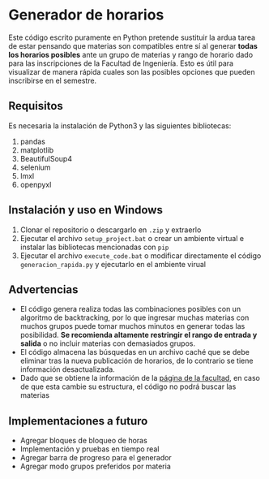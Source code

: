 # Generador de horarios
Este código escrito puramente en Python pretende sustituir la ardua tarea de estar pensando que materias son compatibles entre sí al generar **todas los horarios posibles** ante un grupo de materias y rango de horario dado para las inscripciones de la Facultad de Ingeniería. Esto es útil para visualizar de manera rápida cuales son las posibles opciones que pueden inscribirse en el semestre.

## Requisitos
Es necesaria la instalación de Python3 y las siguientes bibliotecas:
1. pandas
2. matplotlib
3. BeautifulSoup4
4. selenium
5. lmxl
6. openpyxl
   

## Instalación y uso en Windows
1. Clonar el repositorio o descargarlo en `.zip` y extraerlo
2. Ejecutar el archivo `setup_project.bat` o crear un ambiente virtual e instalar las bibliotecas mencionadas con `pip`
3. Ejecutar el archivo  `execute_code.bat` o modificar directamente el código `generacion_rapida.py` y ejecutarlo en el ambiente virual

## Advertencias
- El código genera realiza todas las combinaciones posibles con un algoritmo de backtracking, por lo que ingresar muchas materias con muchos grupos puede tomar muchos minutos en generar todas las posibilidad. **Se recomienda altamente restringir el rango de entrada y salida** o no incluir materias con demasiados grupos.
- El código almacena las búsquedas en un archivo caché que se debe eliminar tras la nueva publicación de horarios, de lo contrario se tiene información desactualizada.
- Dado que se obtiene la información de la [página de la facultad](https://www.ssa.ingenieria.unam.mx/horarios.html), en caso de que esta cambie su estructura, el código no podrá buscar las materias

## Implementaciones a futuro
   - Agregar bloques de bloqueo de horas
   - Implementación y pruebas en tiempo real
   - Agregar barra de progreso para el generador
   - Agregar modo grupos preferidos por materia
